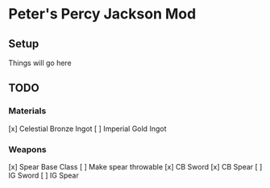 # Peter's Percy Jackson Mod

## Setup

Things will go here

## TODO

### Materials
[x] Celestial Bronze Ingot
[ ] Imperial Gold Ingot

### Weapons
[x] Spear Base Class
[ ] Make spear throwable
[x] CB Sword
[x] CB Spear
[ ] IG Sword
[ ] IG Spear